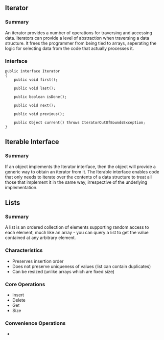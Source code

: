## Iterator ##
### Summary ###
An iterator provides a number of operations for traversing and accessing data. Iterators can provide a level of abstraction when traversing a data structure. It frees the programmer from being tied to arrays, seperating the logic for selecting data from the code that actually processes it.

### Interface ###
	public interface Iterator
	{
		public void first();

		public void last();

		public boolean isDone();

		public void next();

		public void previous();

		public Object current() throws IteratorOutOfBoundsException;
	}

## Iterable Interface ##
### Summary ###
If an object implements the Iterator interface, then the object will provide a generic way to obtain an iterator from it. The Iterable interface enables code that only needs to iterate over the contents of a data structure to treat all those that implement it in the same way, irrespective of the underlying implementation.

## Lists ##
### Summary ###
A list is an ordered collection of elements supporting random access to each element, much like an array - you can query a list to get the value contained at any arbitrary element.

### Characteristics ###
*  Preserves insertion order
*  Does not preserve uniqueness of values (list can contain duplicates)
*  Can be resized (unlike arrays which are fixed size)

### Core Operations ###
*  Insert
*  Delete
*  Get
*  Size

### Convenience Operations ###
* 